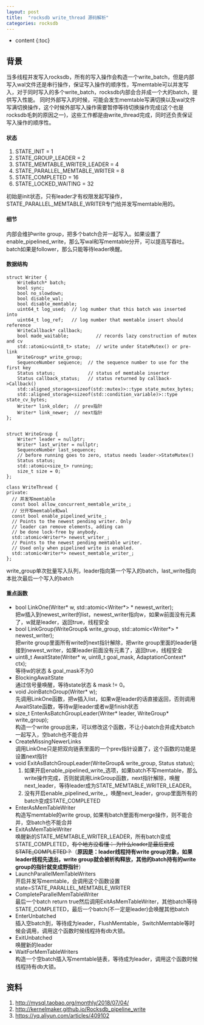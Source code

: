 ```yaml
---
layout: post
title:  "rocksdb write_thread 源码解析"
categories: rocksdb
---
```


* content
{:toc}

## 背景
当多线程并发写入rocksdb，所有的写入操作会构造一个write_batch，但是内部写入wal文件还是串行操作，保证写入操作的顺序性，写memtable可以并发写入，对于同时写入的多个write_batch，rocksdb内部会合并成一个大的batch，提供写入性能。
同时外部写入的时候，可能会发生memtable写满切换以及wal文件写满切换操作，这个时候外部写入操作需要暂停等待切换操作完成(这个也是rocksdb毛刺的原因之一)，这些工作都是由write_thread完成，同时还负责保证写入操作的顺序性。

#### 状态
1. STATE_INIT = 1
2. STATE_GROUP_LEADER = 2
3. STATE_MEMTABLE_WRITER_LEADER = 4
4. STATE_PARALLEL_MEMTABLE_WRITER = 8
5. STATE_COMPLETED = 16
6. STATE_LOCKED_WAITING = 32

初始是init状态，只有leader才有权限发起写操作，STATE_PARALLEL_MEMTABLE_WRITER专门给并发写memtable用的。
#### 细节
内部会维护write group，把多个batch合并一起写入。如果设置了enable_pipelined_write，那么写wal和写memtable分开，可以提高写吞吐。batch如果是follower，那么只能等待leader唤醒。
#### 数据结构
```
struct Writer {
    WriteBatch* batch;
    bool sync;
    bool no_slowdown;
    bool disable_wal;
    bool disable_memtable;
    uint64_t log_used;  // log number that this batch was inserted into
    uint64_t log_ref;   // log number that memtable insert should reference
    WriteCallback* callback;
    bool made_waitable;          // records lazy construction of mutex and cv
    std::atomic<uint8_t> state;  // write under StateMutex() or pre-link
    WriteGroup* write_group;
    SequenceNumber sequence;  // the sequence number to use for the first key
    Status status;            // status of memtable inserter
    Status callback_status;   // status returned by callback->Callback()
    std::aligned_storage<sizeof(std::mutex)>::type state_mutex_bytes;
    std::aligned_storage<sizeof(std::condition_variable)>::type state_cv_bytes;
    Writer* link_older;  // prev指针
    Writer* link_newer;  // next指针
};
    
```

```
struct WriteGroup {
    Writer* leader = nullptr;
    Writer* last_writer = nullptr;
    SequenceNumber last_sequence;
    // before running goes to zero, status needs leader->StateMutex()
    Status status;
    std::atomic<size_t> running;
    size_t size = 0;
};

class WriteThread {
private:
  // 并发写memtable
  const bool allow_concurrent_memtable_write_;
  // 分开写memtable和wal
  const bool enable_pipelined_write_;
  // Points to the newest pending writer. Only
  // leader can remove elements, adding can 
  // be done lock-free by anybody.
  std::atomic<Writer*> newest_writer_;
  // Points to the newest pending memtable writer.
  // Used only when pipelined write is enabled.
  std::atomic<Writer*> newest_memtable_writer_;
};

```


write_group单次批量写入队列，leader指向第一个写入的batch，last_write指向本批次最后一个写入的batch

#### 重点函数
- bool LinkOne(Writer* w, std::atomic<Writer*> * newest_writer);<br/>
  把w插入到newest_writer的list，newest_writer指向w，如果w前面没有元素了，w就是leader，返回true，线程安全
- bool LinkGroup(WriteGroup& write_group, std::atomic<Writer*> * newest_writer);<br/>
  把write group里面所有write的next指针解除，把write group里面的leader链接到newest_writer，如果leader前面没有元素了，返回true，线程安全
- uint8_t AwaitState(Writer* w, uint8_t goal_mask, AdaptationContext* ctx);<br/>
  等待w的状态 & goal_mask不为0
- BlockingAwaitState<br/>
  通过信号量唤醒，等待state状态 & mask != 0。
- void JoinBatchGroup(Writer* w);<br/>
  先调用LinkOne函数，把w插入list，如果w是leader的话直接返回，否则调用AwaitState函数，等待w是leader或者w是finish状态
- size_t EnterAsBatchGroupLeader(Writer* leader, WriteGroup* write_group);<br/>
  构造一个write group出来，可以修改这个函数，不让小batch合并成大batch一起写入，空batch也不能合并
- CreateMissingNewerLinks<br/>
  调用LinkOne只是把双向链表里面的一个prev指针设置了，这个函数的功能是设置next指针
- void ExitAsBatchGroupLeader(WriteGroup& write_group, Status status);<br/>
  1. 如果开启enable_pipelined_write_选项，如果batch不写memtable，那么write操作完成，否则就调用LinkGroup函数，next指针解除，唤醒next_leader，等待leader成为STATE_MEMTABLE_WRITER_LEADER。
  2. 没有开启enable_pipelined_write_，唤醒next_leader，group里面所有的batch变成STATE_COMPLETED
- EnterAsMemTableWriter<br/>
  构造写memtable的write group, 如果有batch里面有merge操作，则不能合并，空batch也不能合并
- ExitAsMemTableWriter<br/>
  唤醒新的STATE_MEMTABLE_WRITER_LEADER，所有batch变成STATE_COMPLETED，~~有个地方没看懂： 为什么leader是最后变成STATE_COMPLETED？~~（__原因是：leader线程持有write group对象，如果leader线程先退出，write group就会被析构释放，其他的batch持有的write group的指针就变成野指针__）
- LaunchParallelMemTableWriters<br/>
  开启并发写memtable，会调用这个函数设置state=STATE_PARALLEL_MEMTABLE_WRITER
- CompleteParallelMemTableWriter<br/>
  最后一个batch return true然后调用ExitAsMemTableWriter，其他batch等待STATE_COMPLETED，最后一个batch(不一定是leader)会唤醒其他batch
- EnterUnbatched<br/>
  插入空batch到，等待成为leader，FlushMemtable，SwitchMemtable等时候会调用，调用这个函数时候线程持有db大锁。
- ExitUnbatched<br/>
  唤醒新的leader
- WaitForMemTableWriters<br/>
  构造一个空batch插入写memtable链表，等待成为leader，调用这个函数时候线程持有db大锁。
  
  
  
  
## 资料
1. http://mysql.taobao.org/monthly/2018/07/04/
2. http://kernelmaker.github.io/Rocksdb_pipeline_write
3. https://yq.aliyun.com/articles/409102
  
   